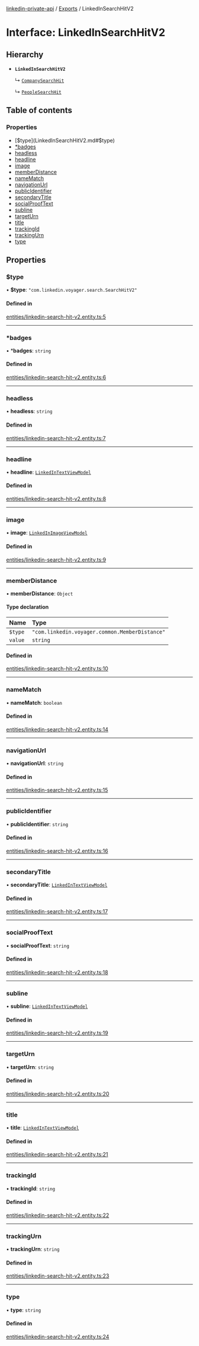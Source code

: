 [linkedin-private-api](../README.md) / [Exports](../modules.md) / LinkedInSearchHitV2

# Interface: LinkedInSearchHitV2

## Hierarchy

- **`LinkedInSearchHitV2`**

  ↳ [`CompanySearchHit`](CompanySearchHit.md)

  ↳ [`PeopleSearchHit`](PeopleSearchHit.md)

## Table of contents

### Properties

- [$type](LinkedInSearchHitV2.md#$type)
- [*badges](LinkedInSearchHitV2.md#*badges)
- [headless](LinkedInSearchHitV2.md#headless)
- [headline](LinkedInSearchHitV2.md#headline)
- [image](LinkedInSearchHitV2.md#image)
- [memberDistance](LinkedInSearchHitV2.md#memberdistance)
- [nameMatch](LinkedInSearchHitV2.md#namematch)
- [navigationUrl](LinkedInSearchHitV2.md#navigationurl)
- [publicIdentifier](LinkedInSearchHitV2.md#publicidentifier)
- [secondaryTitle](LinkedInSearchHitV2.md#secondarytitle)
- [socialProofText](LinkedInSearchHitV2.md#socialprooftext)
- [subline](LinkedInSearchHitV2.md#subline)
- [targetUrn](LinkedInSearchHitV2.md#targeturn)
- [title](LinkedInSearchHitV2.md#title)
- [trackingId](LinkedInSearchHitV2.md#trackingid)
- [trackingUrn](LinkedInSearchHitV2.md#trackingurn)
- [type](LinkedInSearchHitV2.md#type)

## Properties

### $type

• **$type**: ``"com.linkedin.voyager.search.SearchHitV2"``

#### Defined in

[entities/linkedin-search-hit-v2.entity.ts:5](https://github.com/SkyberSolutions/linkedin-private-api/blob/2fe9e6a/src/entities/linkedin-search-hit-v2.entity.ts#L5)

___

### *badges

• ***badges**: `string`

#### Defined in

[entities/linkedin-search-hit-v2.entity.ts:6](https://github.com/SkyberSolutions/linkedin-private-api/blob/2fe9e6a/src/entities/linkedin-search-hit-v2.entity.ts#L6)

___

### headless

• **headless**: `string`

#### Defined in

[entities/linkedin-search-hit-v2.entity.ts:7](https://github.com/SkyberSolutions/linkedin-private-api/blob/2fe9e6a/src/entities/linkedin-search-hit-v2.entity.ts#L7)

___

### headline

• **headline**: [`LinkedInTextViewModel`](LinkedInTextViewModel.md)

#### Defined in

[entities/linkedin-search-hit-v2.entity.ts:8](https://github.com/SkyberSolutions/linkedin-private-api/blob/2fe9e6a/src/entities/linkedin-search-hit-v2.entity.ts#L8)

___

### image

• **image**: [`LinkedInImageViewModel`](LinkedInImageViewModel.md)

#### Defined in

[entities/linkedin-search-hit-v2.entity.ts:9](https://github.com/SkyberSolutions/linkedin-private-api/blob/2fe9e6a/src/entities/linkedin-search-hit-v2.entity.ts#L9)

___

### memberDistance

• **memberDistance**: `Object`

#### Type declaration

| Name | Type |
| :------ | :------ |
| `$type` | ``"com.linkedin.voyager.common.MemberDistance"`` |
| `value` | `string` |

#### Defined in

[entities/linkedin-search-hit-v2.entity.ts:10](https://github.com/SkyberSolutions/linkedin-private-api/blob/2fe9e6a/src/entities/linkedin-search-hit-v2.entity.ts#L10)

___

### nameMatch

• **nameMatch**: `boolean`

#### Defined in

[entities/linkedin-search-hit-v2.entity.ts:14](https://github.com/SkyberSolutions/linkedin-private-api/blob/2fe9e6a/src/entities/linkedin-search-hit-v2.entity.ts#L14)

___

### navigationUrl

• **navigationUrl**: `string`

#### Defined in

[entities/linkedin-search-hit-v2.entity.ts:15](https://github.com/SkyberSolutions/linkedin-private-api/blob/2fe9e6a/src/entities/linkedin-search-hit-v2.entity.ts#L15)

___

### publicIdentifier

• **publicIdentifier**: `string`

#### Defined in

[entities/linkedin-search-hit-v2.entity.ts:16](https://github.com/SkyberSolutions/linkedin-private-api/blob/2fe9e6a/src/entities/linkedin-search-hit-v2.entity.ts#L16)

___

### secondaryTitle

• **secondaryTitle**: [`LinkedInTextViewModel`](LinkedInTextViewModel.md)

#### Defined in

[entities/linkedin-search-hit-v2.entity.ts:17](https://github.com/SkyberSolutions/linkedin-private-api/blob/2fe9e6a/src/entities/linkedin-search-hit-v2.entity.ts#L17)

___

### socialProofText

• **socialProofText**: `string`

#### Defined in

[entities/linkedin-search-hit-v2.entity.ts:18](https://github.com/SkyberSolutions/linkedin-private-api/blob/2fe9e6a/src/entities/linkedin-search-hit-v2.entity.ts#L18)

___

### subline

• **subline**: [`LinkedInTextViewModel`](LinkedInTextViewModel.md)

#### Defined in

[entities/linkedin-search-hit-v2.entity.ts:19](https://github.com/SkyberSolutions/linkedin-private-api/blob/2fe9e6a/src/entities/linkedin-search-hit-v2.entity.ts#L19)

___

### targetUrn

• **targetUrn**: `string`

#### Defined in

[entities/linkedin-search-hit-v2.entity.ts:20](https://github.com/SkyberSolutions/linkedin-private-api/blob/2fe9e6a/src/entities/linkedin-search-hit-v2.entity.ts#L20)

___

### title

• **title**: [`LinkedInTextViewModel`](LinkedInTextViewModel.md)

#### Defined in

[entities/linkedin-search-hit-v2.entity.ts:21](https://github.com/SkyberSolutions/linkedin-private-api/blob/2fe9e6a/src/entities/linkedin-search-hit-v2.entity.ts#L21)

___

### trackingId

• **trackingId**: `string`

#### Defined in

[entities/linkedin-search-hit-v2.entity.ts:22](https://github.com/SkyberSolutions/linkedin-private-api/blob/2fe9e6a/src/entities/linkedin-search-hit-v2.entity.ts#L22)

___

### trackingUrn

• **trackingUrn**: `string`

#### Defined in

[entities/linkedin-search-hit-v2.entity.ts:23](https://github.com/SkyberSolutions/linkedin-private-api/blob/2fe9e6a/src/entities/linkedin-search-hit-v2.entity.ts#L23)

___

### type

• **type**: `string`

#### Defined in

[entities/linkedin-search-hit-v2.entity.ts:24](https://github.com/SkyberSolutions/linkedin-private-api/blob/2fe9e6a/src/entities/linkedin-search-hit-v2.entity.ts#L24)
